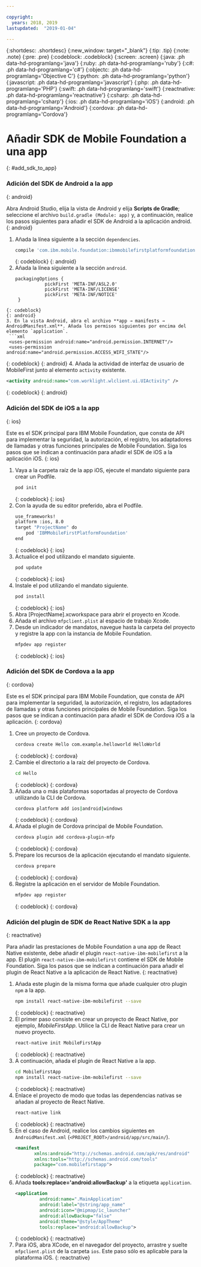 ```yaml
---

copyright:
  years: 2018, 2019
lastupdated:  "2019-01-04"

---
```


{:shortdesc: .shortdesc}
{:new_window: target="_blank"}
{:tip: .tip}
{:note: .note}
{:pre: .pre}
{:codeblock: .codeblock}
{:screen: .screen}
{:java: .ph data-hd-programlang='java'}
{:ruby: .ph data-hd-programlang='ruby'}
{:c#: .ph data-hd-programlang='c#'}
{:objectc: .ph data-hd-programlang='Objective C'}
{:python: .ph data-hd-programlang='python'}
{:javascript: .ph data-hd-programlang='javascript'}
{:php: .ph data-hd-programlang='PHP'}
{:swift: .ph data-hd-programlang='swift'}
{:reactnative: .ph data-hd-programlang='reactnative'}
{:csharp: .ph data-hd-programlang='csharp'}
{:ios: .ph data-hd-programlang='iOS'}
{:android: .ph data-hd-programlang='Android'}
{:cordova: .ph data-hd-programlang='Cordova'}

#	Añadir SDK de Mobile Foundation a una app
{: #add_sdk_to_app}

### Adición del SDK de Android a la app
{: android}

Abra Android Studio, elija la vista de Android y elija **Scripts de Gradle**; seleccione el archivo `build.gradle (Module: app)` y, a continuación, realice los pasos siguientes para añadir el SDK de Android a la aplicación android.
{: android}

1. Añada la línea siguiente a la sección `dependencies`.
   ```bash
   compile 'com.ibm.mobile.foundation:ibmmobilefirstplatformfoundation:8.0.+'
   ```
   {: codeblock}
   {: android}
2. Añada la línea siguiente a la sección `android`.
   ```
   packagingOptions {
              pickFirst 'META-INF/ASL2.0'
              pickFirst 'META-INF/LICENSE'
              pickFirst 'META-INF/NOTICE'
    }
  ```
  {: codeblock}
  {: android}
3. En la vista Android, abra el archivo **app → manifests → AndroidManifest.xml**. Añada los permisos siguientes por encima del elemento `application`.
   ```xml
   <uses-permission android:name="android.permission.INTERNET"/>
   <uses-permission android:name="android.permission.ACCESS_WIFI_STATE"/>
   ```
   {: codeblock}
   {: android}
4. Añada la actividad de interfaz de usuario de MobileFirst junto al elemento `activity` existente.
   ```xml
   <activity android:name="com.worklight.wlclient.ui.UIActivity" />
   ```
   {: codeblock}
   {: android}


### Adición del SDK de iOS a la app
{: ios}

Este es el SDK principal para IBM Mobile Foundation, que consta de API para implementar la seguridad, la autorización, el registro, los adaptadores de llamadas y otras funciones principales de Mobile Foundation. Siga los pasos que se indican a continuación para añadir el SDK de iOS a la aplicación iOS.
{: ios}

1. Vaya a la carpeta raíz de la app iOS, ejecute el mandato siguiente para crear un Podfile.
    ```bash
    pod init
    ```
    {: codeblock}
    {: ios}
2. Con la ayuda de su editor preferido, abra el Podfile.
   ```bash
   use_frameworks!
   platform :ios, 8.0
   target "ProjectName" do
       pod 'IBMMobileFirstPlatformFoundation'
   end
   ```
   {: codeblock}
   {: ios}
3. Actualice el pod utilizando el mandato siguiente.
   ```bash
   pod update
   ```
   {: codeblock}
   {: ios}
4. Instale el pod utilizando el mandato siguiente.
   ```bash
   pod install
   ```
   {: codeblock}
   {: ios}
5. Abra [ProjectName].xcworkspace para abrir el proyecto en Xcode.
6. Añada el archivo `mfpclient.plist` al espacio de trabajo Xcode.
7. Desde un indicador de mandatos, navegue hasta la carpeta del proyecto y registre la app con la instancia de Mobile Foundation.
   ```bash
   mfpdev app register
   ```
   {: codeblock}
   {: ios}

### Adición del SDK de Cordova a la app
{: cordova}

Este es el SDK principal para IBM Mobile Foundation, que consta de API para implementar la seguridad, la autorización, el registro, los adaptadores de llamadas y otras funciones principales de Mobile Foundation. Siga los pasos que se indican a continuación para añadir el SDK de Cordova iOS a la aplicación.
{: cordova}

1. Cree un proyecto de Cordova.
   ```bash
   cordova create Hello com.example.helloworld HelloWorld
   ```
   {: codeblock}
   {: cordova}
2. Cambie el directorio a la raíz del proyecto de Cordova.
   ```bash
   cd Hello
   ```
   {: codeblock}
   {: cordova}
3. Añada una o más plataformas soportadas al proyecto de Cordova utilizando la CLI de Cordova.
   ```bash
   cordova platform add ios|android|windows
   ```
   {: codeblock}
   {: cordova}
4. Añada el plugin de Cordova principal de Mobile Foundation.
   ```bash
   cordova plugin add cordova-plugin-mfp
   ```
   {: codeblock}
   {: cordova}
5. Prepare los recursos de la aplicación ejecutando el mandato siguiente.
   ```bash
   cordova prepare
   ```
   {: codeblock}
   {: cordova}
6. Registre la aplicación en el servidor de Mobile Foundation.
   ```bash
   mfpdev app register
   ```
   {: codeblock}
   {: cordova}

### Adición del plugin de SDK de React Native SDK a la app
{: reactnative}

Para añadir las prestaciones de Mobile Foundation a una app de React Native existente, debe añadir el plugin `react-native-ibm-mobilefirst` a la app. El plugin `react-native-ibm-mobilefirst` contiene el SDK de Mobile Foundation. Siga los pasos que se indican a continuación para añadir el plugin de React Native a la aplicación de React Native.
{: reactnative}

1. Añada este plugin de la misma forma que añade cualquier otro plugin `npm` a la app.
   ```bash
   npm install react-native-ibm-mobilefirst --save
   ```
   {: codeblock}
   {: reactnative}
2. El primer paso consiste en crear un proyecto de React Native, por ejemplo, *MobileFirstApp*. Utilice la CLI de React Native para crear un nuevo proyecto.
   ```bash
   react-native init MobileFirstApp
   ```
   {: codeblock}
   {: reactnative}
3. A continuación, añada el plugin de React Native a la app.
   ```bash
   cd MobileFirstApp
   npm install react-native-ibm-mobilefirst --save
   ```
   {: codeblock}
   {: reactnative}
4. Enlace el proyecto de modo que todas las dependencias nativas se añadan al proyecto de React Native.
   ```bash
   react-native link
   ```
   {: codeblock}
   {: reactnative}
5. En el caso de Android, realice los cambios siguientes en `AndroidManifest.xml` (`<PROJECT_ROOT>/android/app/src/main/`).
   ```xml
   <manifest 
          xmlns:android="http://schemas.android.com/apk/res/android" 
          xmlns:tools="http://schemas.android.com/tools"
          package="com.mobilefirstapp">
   ```
   {: codeblock}
   {: reactnative}
6. Añada **tools:replace='android:allowBackup'** a la etiqueta `application`.
   ```xml
   <application
            android:name=".MainApplication"
            android:label="@string/app_name"
            android:icon="@mipmap/ic_launcher"
            android:allowBackup="false"
            android:theme="@style/AppTheme"
            tools:replace="android:allowBackup">
   ```
   {: codeblock}
   {: reactnative}
7. Para iOS, abra XCode, en el navegador del proyecto, arrastre y suelte `mfpclient.plist` de la carpeta `ios`. Este paso sólo es aplicable para la plataforma iOS.
{: reactnative}

